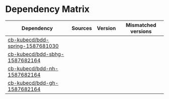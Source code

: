 # Dependency Matrix

Dependency | Sources | Version | Mismatched versions
---------- | ------- | ------- | -------------------
[cb-kubecd/bdd-spring-1587681030](https://github.com/cb-kubecd/bdd-spring-1587681030.git) |  | []() | 
[cb-kubecd/bdd-sbhg-1587682164](https://github.com/cb-kubecd/bdd-sbhg-1587682164.git) |  | []() | 
[cb-kubecd/bdd-nh-1587682164](https://github.com/cb-kubecd/bdd-nh-1587682164.git) |  | []() | 
[cb-kubecd/bdd-gh-1587682164](https://github.com/cb-kubecd/bdd-gh-1587682164.git) |  | []() | 
